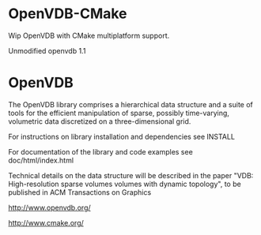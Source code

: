 OpenVDB-CMake
=============

Wip OpenVDB with CMake multiplatform support.

Unmodified openvdb 1.1


OpenVDB
=======

The OpenVDB library comprises a hierarchical data structure and a suite 
of tools for the efficient manipulation of sparse, possibly time-varying, 
volumetric data discretized on a three-dimensional grid. 

For instructions on library installation and dependencies see INSTALL

For documentation of the library and code examples see doc/html/index.html

Technical details on the data structure will be described in the paper
"VDB: High-resolution sparse volumes volumes with dynamic topology",
to be published in ACM Transactions on Graphics




http://www.openvdb.org/

http://www.cmake.org/
